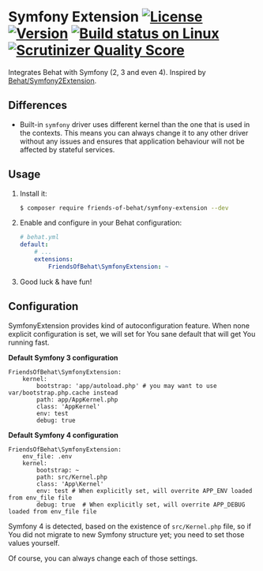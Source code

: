 # Symfony Extension [![License](https://img.shields.io/packagist/l/friends-of-behat/symfony-extension.svg)](https://packagist.org/packages/friends-of-behat/symfony-extension) [![Version](https://img.shields.io/packagist/v/friends-of-behat/symfony-extension.svg)](https://packagist.org/packages/friends-of-behat/symfony-extension) [![Build status on Linux](https://img.shields.io/travis/FriendsOfBehat/SymfonyExtension/master.svg)](http://travis-ci.org/FriendsOfBehat/SymfonyExtension) [![Scrutinizer Quality Score](https://img.shields.io/scrutinizer/g/FriendsOfBehat/SymfonyExtension.svg)](https://scrutinizer-ci.com/g/FriendsOfBehat/SymfonyExtension/)

Integrates Behat with Symfony (2, 3 and even 4). 
Inspired by [Behat/Symfony2Extension](https://github.com/Behat/Symfony2Extension).

## Differences

 -  Built-in `symfony` driver uses different kernel than the one that is used in the contexts.
This means you can always change it to any other driver without any issues and 
ensures that application behaviour will not be affected by stateful services.

## Usage

1. Install it:

    ```bash
    $ composer require friends-of-behat/symfony-extension --dev
    ```

2. Enable and configure in your Behat configuration:

    ```yaml
    # behat.yml
    default:
        # ...
        extensions:
            FriendsOfBehat\SymfonyExtension: ~
    ```
    
3. Good luck & have fun!

    
## Configuration

SymfonyExtension provides kind of autoconfiguration feature.
When none explicit configuration is set, we will set for You sane default that will get You running fast.

**Default Symfony 3 configuration**

```
FriendsOfBehat\SymfonyExtension:
    kernel:
        bootstrap: 'app/autoload.php' # you may want to use var/bootstrap.php.cache instead
        path: app/AppKernel.php
        class: 'AppKernel'
        env: test
        debug: true
```

**Default Symfony 4 configuration**

```
FriendsOfBehat\SymfonyExtension:
    env_file: .env
    kernel:
        bootstrap: ~
        path: src/Kernel.php
        class: 'App\Kernel'
        env: test # When explicitly set, will overrite APP_ENV loaded from env_file file
        debug: true  # When explicitly set, will overrite APP_DEBUG loaded from env_file file
```

Symfony 4 is detected, based on the existence of `src/Kernel.php` file, so if You did not migrate to new Symfony structure yet; you need to set those values yourself.

Of course, you can always change each of those settings.
